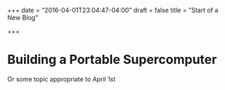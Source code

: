 +++
date = "2016-04-01T23:04:47-04:00"
draft = false
title = "Start of a New Blog"

+++

# Building a Portable Supercomputer
Or some topic appropriate to April 1st
